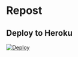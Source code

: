 # Repost

## Deploy to Heroku

[![Deploy](https://www.herokucdn.com/deploy/button.svg)](https://heroku.com/deploy)